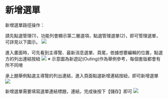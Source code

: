 # 新增選單
新增選單路徑操作：

請先點選管理(1)，功能列會顯示第二層選項，點選管理選單(2)，即可管理選單，可詳見以下圖示。
![](https://i.imgur.com/ooAbDOk.png)

進入畫面時，可先看到主導覽、最新消息選單、頁尾，依據想要編輯的位置，點選方的列出連結按紐
![](https://i.imgur.com/YtEFmU5.png)
※ 示意圖為新遊記(Outing)作為舉例參考，每個套版都會有所不同唷

承上題舉例點選主導覽的列出連結，進入頁面點選新增連結按紐，即可新增選單
![](https://i.imgur.com/MJRtwje.png)

新增選單需要填寫選單連結標題，連結，完成後按下【儲存】即可
![](https://i.imgur.com/xVVMdB0.png)
